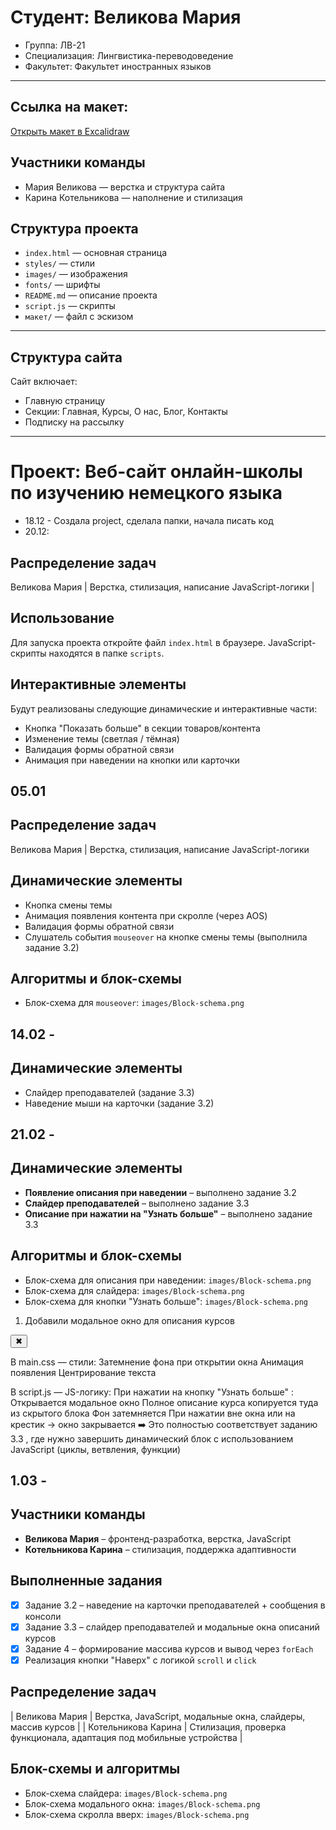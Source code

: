 # Студент: Великова Мария
- Группа: ЛВ-21
- Специализация: Лингвистика-переводоведение
- Факультет: Факультет иностранных языков
- ---
## Ссылка на макет:
[Открыть макет в Excalidraw](https://excalidraw.com/#json=fj58KwpCatXEOF7cr0iUD,swLMAty4DEEFn4SFhDn_oA)

## Участники команды
- Мария Великова — верстка и структура сайта
- Карина Котельникова — наполнение и стилизация

## Структура проекта
- `index.html` — основная страница
- `styles/` — стили
- `images/` — изображения
- `fonts/` — шрифты
- `README.md` — описание проекта
- `script.js` — скрипты
- `макет/` — файл с эскизом
--------
## Структура сайта
Сайт включает:
- Главную страницу
- Секции: Главная, Курсы, О нас, Блог, Контакты
- Подписку на рассылку
-------
# Проект: Веб-сайт онлайн-школы по изучению немецкого языка
- 18.12 - Создала project, сделала папки, начала писать код
- 20.12:
## Распределение задач

Великова Мария | Верстка, стилизация, написание JavaScript-логики |

## Использование

Для запуска проекта откройте файл `index.html` в браузере. JavaScript-скрипты находятся в папке `scripts`.

## Интерактивные элементы

Будут реализованы следующие динамические и интерактивные части:
- Кнопка "Показать больше" в секции товаров/контента
- Изменение темы (светлая / тёмная)
- Валидация формы обратной связи
- Анимация при наведении на кнопки или карточки

## 05.01
## Распределение задач

Великова Мария | Верстка, стилизация, написание JavaScript-логики 

## Динамические элементы

- Кнопка смены темы
- Анимация появления контента при скролле (через AOS)
- Валидация формы обратной связи
- Слушатель события `mouseover` на кнопке смены темы (выполнила задание 3.2)

## Алгоритмы и блок-схемы

- Блок-схема для `mouseover`: `images/Block-schema.png`

## 14.02 - 
## Динамические элементы
- Слайдер преподавателей (задание 3.3)
- Наведение мыши на карточки (задание 3.2)

## 21.02 -

## Динамические элементы

- **Появление описания при наведении** – выполнено задание 3.2
- **Слайдер преподавателей** – выполнено задание 3.3
- **Описание при нажатии на "Узнать больше"** – выполнено задание 3.3

## Алгоритмы и блок-схемы

- Блок-схема для описания при наведении: `images/Block-schema.png`
- Блок-схема для слайдера: `images/Block-schema.png`
- Блок-схема для кнопки "Узнать больше": `images/Block-schema.png`
1. Добавили модальное окно для описания курсов

<div class="modal-overlay hidden">
  <div class="modal-content">
    <button class="modal-close">✖</button>
    <div class="modal-description"></div>
  </div>
</div>

В main.css — стили:
Затемнение фона при открытии окна
Анимация появления
Центрирование текста

В script.js — JS-логику:
При нажатии на кнопку "Узнать больше" :
Открывается модальное окно
Полное описание курса копируется туда из скрытого блока
Фон затемняется
При нажатии вне окна или на крестик → окно закрывается
➡️ Это полностью соответствует заданию 3.3 , где нужно завершить динамический блок с использованием JavaScript (циклы, ветвления, функции)

## 1.03 - 
## Участники команды

- **Великова Мария** – фронтенд-разработка, верстка, JavaScript
- **Котельникова Карина** – стилизация, поддержка адаптивности

## Выполненные задания

- [x] Задание 3.2 – наведение на карточки преподавателей + сообщения в консоли
- [x] Задание 3.3 – слайдер преподавателей и модальные окна описаний курсов
- [x] Задание 4 – формирование массива курсов и вывод через `forEach`
- [x] Реализация кнопки "Наверх" с логикой `scroll` и `click`

## Распределение задач

| Великова Мария | Верстка, JavaScript, модальные окна, слайдеры, массив курсов |
| Котельникова Карина | Стилизация, проверка функционала, адаптация под мобильные устройства |

## Блок-схемы и алгоритмы

- Блок-схема слайдера: `images/Block-schema.png`
- Блок-схема модального окна: `images/Block-schema.png`
- Блок-схема скролла вверх: `images/Block-schema.png`